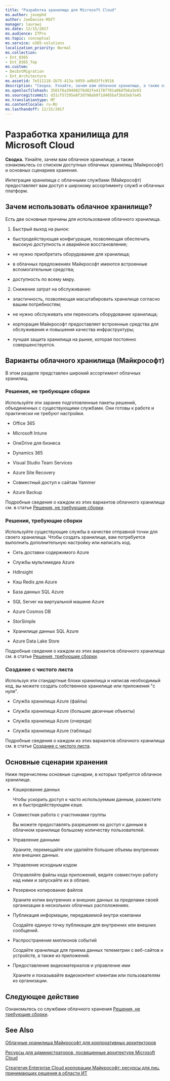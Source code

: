 ```yaml
---
title: "Разработка хранилища для Microsoft Cloud"
ms.author: josephd
author: JoeDavies-MSFT
manager: laurawi
ms.date: 12/15/2017
ms.audience: ITPro
ms.topic: conceptual
ms.service: o365-solutions
localization_priority: Normal
ms.collection:
- Ent_O365
- Ent_O365_Top
ms.custom:
- DecEntMigration
- Ent_Architecture
ms.assetid: 7e511118-1b75-413a-b959-ad0d3ffc9516
description: "Сводка. Узнайте, зачем вам облачное хранилище, а также ознакомьтесь со списком доступных облачных хранилищ (Майкрософт) и основных сценариев хранения."
ms.openlocfilehash: 3501f6a39498276d02fe4178f701a06dfb6a3e93
ms.sourcegitcommit: d31cf57295e8f3d798ab971d405baf3bd3eb7a45
ms.translationtype: MT
ms.contentlocale: ru-RU
ms.lasthandoff: 12/15/2017
---
```

# <a name="designing-storage-for-the-microsoft-cloud"></a>Разработка хранилища для Microsoft Cloud

 **Сводка.** Узнайте, зачем вам облачное хранилище, а также ознакомьтесь со списком доступных облачных хранилищ (Майкрософт) и основных сценариев хранения.
  
Интеграция хранилища с облачными службами (Майкрософт) предоставляет вам доступ к широкому ассортименту служб и облачных платформ.
  
## <a name="why-cloud-storage"></a>Зачем использовать облачное хранилище?

Есть две основные причины для использования облачного хранилища.
  
1. Быстрый выход на рынок:
    
  - быстродействующая конфигурация, позволяющая обеспечить высокую доступность и аварийное восстановление;
    
  - не нужно приобретать оборудование для хранилища;
    
  - в облачных предложениях Майкрософт имеются встроенные вспомогательные средства;
    
  - доступность по всему миру.
    
2. Снижение затрат на обслуживание:
    
  - эластичность, позволяющая масштабировать хранилище согласно вашим потребностям;
    
  - не нужно обслуживать или переносить оборудование хранилища;
    
  - корпорация Майкрософт предоставляет встроенные средства для обслуживания и повышения качества инфраструктуры;
    
  - лучшая защита хранилища на рынке, которая постоянно совершенствуется.
    
## <a name="microsoft-cloud-storage-options"></a>Варианты облачного хранилища (Майкрософт)

В этом разделе представлен широкий ассортимент облачных хранилищ.
  
### <a name="move-in-ready"></a>Решения, не требующие сборки

Используйте эти заранее подготовленные пакеты решений, объединенных с существующими службами. Они готовы к работе и практически не требуют настройки.
  
- Office 365
    
- Microsoft Intune
    
- OneDrive для бизнеса
    
- Dynamics 365
    
- Visual Studio Team Services
    
- Azure Site Recovery
    
- Совместный доступ к сайтам Yammer
    
- Azure Backup
    
Подробные сведения о каждом из этих вариантов облачного хранилища см. в статье [Решения, не требующие сборки](move-in-ready.md).
  
### <a name="some-assembly-required"></a>Решения, требующие сборки

Используйте существующие службы в качестве отправной точки для своего хранилища. Чтобы создать хранилище, вам потребуется выполнить дополнительную настройку или написать код.
  
- Сеть доставки содержимого Azure
    
- Службы мультимедиа Azure
    
- HdInsight
    
- Кэш Redis для Azure
    
- База данных SQL Azure
    
- SQL Server на виртуальной машине Azure
    
- Azure Cosmos DB
    
- StorSimple
    
- Хранилище данных SQL Azure
    
- Azure Data Lake Store
    
Подробные сведения о каждом из этих вариантов облачного хранилища см. в статье [Решения, требующие сборки](some-assembly-required.md).
  
### <a name="build-from-the-ground-up"></a>Создание с чистого листа

Используя эти стандартные блоки хранилища и написав необходимый код, вы можете создать собственное хранилище или приложения "с нуля".
  
- Служба хранилища Azure (файлы)
    
- Служба хранилища Azure (большие двоичные объекты)
    
- Служба хранилища Azure (очереди)
    
- Служба хранилища Azure (таблицы)
    
Подробные сведения о каждом из этих вариантов облачного хранилища см. в статье [Создание с чистого листа](build-from-the-ground-up.md).
  
## <a name="key-storage-scenarios"></a>Основные сценарии хранения

Ниже перечислены основные сценарии, в которых требуется облачное хранилище.
  
- Кэширование данных
    
    Чтобы ускорить доступ к часто используемым данным, разместите их в быстродействующем кэше.
    
- Совместная работа с участниками группы
    
    Вы можете предоставлять разрешения на доступ к данным в облачном хранилище большому количеству пользователей.
    
- Управление данными
    
    Храните, перемещайте или удаляйте большие объемы внутренних или внешних данных.
    
- Управление исходным кодом
    
    Отправляйте файлы кода приложений, ведите совместную работу над ними и запускайте их в облаке.
    
- Резервное копирование файлов
    
    Храните копии внутренних и внешних данных за пределами своей организации в нескольких облачных расположениях.
    
- Публикация информации, передаваемой внутри компании
    
    Создайте единую точку публикации для внутренних или внешних сообщений.
    
- Распространение миллионов событий
    
    Создайте хранилище для приема данных телеметрии с веб-сайтов и устройств, а также из приложений.
    
- Предоставление видеоматериалов и управление ими
    
    Храните и показывайте видеоконтент клиентам или пользователям из организации.
    
## <a name="next-step"></a>Следующее действие

Ознакомьтесь со службами облачного хранения [Решения, не требующие сборки](move-in-ready.md).
  
## <a name="see-also"></a>See Also

[Облачные хранилища Майкрософт для корпоративных архитекторов](microsoft-cloud-storage-for-enterprise-architects.md)
  
[Ресурсы для администраторов, посвященные архитектуре Microsoft Cloud](microsoft-cloud-it-architecture-resources.md)

[Стратегия Enterprise Cloud корпорации Майкрософт: ресурсы для лиц, принимающих решения в области ИТ](https://sway.com/FJ2xsyWtkJc2taRD)


